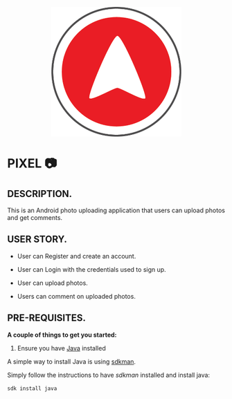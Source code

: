 <p align="center">
<img align="centre" width="300" src="Spec.md/Disp1.png" alt="Pixel logo" />
<p>

# PIXEL :camera:


## DESCRIPTION.

This is an Android photo uploading application that users can upload photos and get comments.

## USER STORY.

- User can Register and create an account.

- User can Login with the credentials used to sign up.

- User can upload photos. 

- Users can comment on uploaded photos.

## PRE-REQUISITES.

**A couple of things to get you started:**

1. Ensure you have [Java](https://java.com/en/download/) installed

A simple way to install Java is using [sdkman](https://sdkman.io/).

Simply follow the instructions to have _sdkman_ installed and install java:

```bash
sdk install java
```